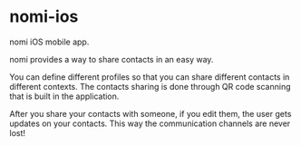 # nomi-ios

nomi iOS mobile app.

nomi provides a way to share contacts in an easy way.

You can define different profiles so that you can share different contacts in different contexts.
The contacts sharing is done through QR code scanning that is built in the application.

After you share your contacts with someone, if you edit them, the user gets updates on your contacts. This way the communication channels are never lost!
